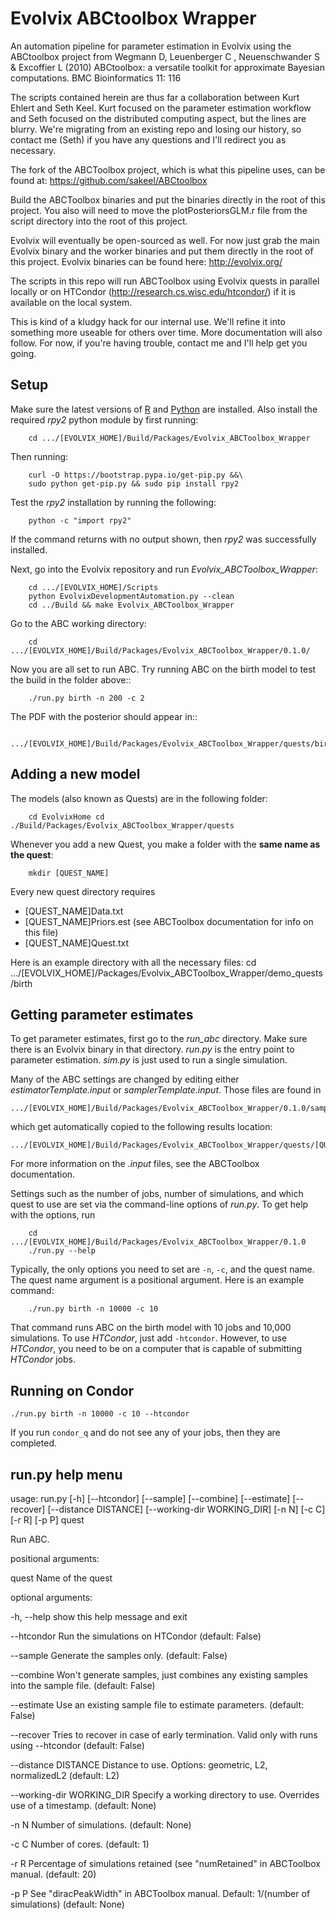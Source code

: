 Evolvix ABCtoolbox Wrapper
==========================

An automation pipeline for parameter estimation in Evolvix using the ABCtoolbox
project from Wegmann D, Leuenberger C , Neuenschwander S &amp; Excoffier L
(2010) ABCtoolbox: a versatile toolkit for approximate Bayesian computations.
BMC Bioinformatics 11: 116

The scripts contained herein are thus far a collaboration between Kurt Ehlert
and Seth Keel. Kurt focused on the parameter estimation workflow and Seth
focused on the distributed computing aspect, but the lines are blurry. We're
migrating from an existing repo and losing our history, so contact me (Seth) if
you have any questions and I'll redirect you as necessary.

The fork of the ABCToolbox project, which is what this pipeline uses, can be
found at: https://github.com/sakeel/ABCtoolbox

Build the ABCToolbox binaries and put the binaries directly in the root of this
project. You also will need to move the plotPosteriorsGLM.r file from the script
directory into the root of this project.

Evolvix will eventually be open-sourced as well. For now just grab the main
Evolvix binary and the worker binaries and put them directly in the root of this
project. Evolvix binaries can be found here: http://evolvix.org/

The scripts in this repo will run ABCToolbox using Evolvix quests in parallel
locally or on HTCondor (http://research.cs.wisc.edu/htcondor/) if it is
available on the local system.

This is kind of a kludgy hack for our internal use. We'll refine it into
something more useable for others over time. More documentation will also
follow. For now, if you're having trouble, contact me and I'll help get you
going.


Setup
------

Make sure the latest versions of [R](http://www.r-project.org) and
[Python](http://www.python.org) are installed. Also install the required *rpy2*
python module by first running:

        cd .../[EVOLVIX_HOME]/Build/Packages/Evolvix_ABCToolbox_Wrapper

Then running:

        curl -O https://bootstrap.pypa.io/get-pip.py &&\
        sudo python get-pip.py && sudo pip install rpy2

Test the *rpy2* installation by running the following:

        python -c "import rpy2"

If the command returns with no output shown, then *rpy2* was successfully
installed. 

Next, go into the Evolvix repository and run *Evolvix_ABCToolbox_Wrapper*:

        cd .../[EVOLVIX_HOME]/Scripts
        python EvolvixDevelopmentAutomation.py --clean
        cd ../Build && make Evolvix_ABCToolbox_Wrapper

 Go to the ABC working directory:
 
        cd  .../[EVOLVIX_HOME]/Build/Packages/Evolvix_ABCToolbox_Wrapper/0.1.0/
        
Now you are all set to run ABC.  Try running ABC on the birth model to test the
build in the folder above::
    
        ./run.py birth -n 200 -c 2

The PDF with the posterior should appear in::

        .../[EVOLVIX_HOME]/Build/Packages/Evolvix_ABCToolbox_Wrapper/quests/birth/Working/estimate

Adding a new model
-------------------
The models (also known as Quests) are in the following folder:

        cd EvolvixHome cd ./Build/Packages/Evolvix_ABCToolbox_Wrapper/quests
        
Whenever you add a new Quest, you make a folder with the  **same name as the
quest**:

        mkdir [QUEST_NAME]

Every new quest directory requires 

* [QUEST_NAME]Data.txt 
* [QUEST_NAME]Priors.est (see ABCToolbox documentation for info on this file)
* [QUEST_NAME]Quest.txt
    
Here is an example directory with all the necessary files: cd
.../[EVOLVIX_HOME]/Packages/Evolvix_ABCToolbox_Wrapper/demo_quests/birth

Getting parameter estimates
---------------------------

To get parameter estimates, first go to the *run_abc* directory. Make sure there
is an Evolvix binary in that directory. *run.py* is the entry point to parameter
estimation. *sim.py* is just used to run a single simulation. 

Many of the ABC settings are changed by editing either *estimatorTemplate.input*
or *samplerTemplate.input*. Those files are found in 

    .../[EVOLVIX_HOME]/Build/Packages/Evolvix_ABCToolbox_Wrapper/0.1.0/samplerTemplate.input
      
which get automatically copied to the following results location:

    .../[EVOLVIX_HOME]/Build/Packages/Evolvix_ABCToolbox_Wrapper/quests/[QUEST_NAME]/Working

For more information on the *.input* files, see the ABCToolbox documentation.

Settings such as the number of jobs, number of simulations, and which quest to
use are set via the command-line options of *run.py*. To get help with the
options, run

        cd .../[EVOLVIX_HOME]/Build/Packages/Evolvix_ABCToolbox_Wrapper/0.1.0
        ./run.py --help

Typically, the only options you need to set are <code>-n</code>,
<code>-c</code>, and the quest name. The quest name argument is a positional
argument. Here is an example command:

        ./run.py birth -n 10000 -c 10

That command runs ABC on the birth model with 10 jobs and 10,000 simulations. To
use *HTCondor*, just add <code>-htcondor</code>. However, to use *HTCondor*, you
need to be on a computer that is capable of submitting *HTCondor* jobs.

Running on Condor
---------------------------

    ./run.py birth -n 10000 -c 10 --htcondor

If you run <code>condor_q</code> and do not see any of your jobs, then they are
completed.

run.py help menu
--------------------------
usage: run.py [-h] [--htcondor] [--sample] [--combine] [--estimate]
              [--recover] [--distance DISTANCE] [--working-dir WORKING_DIR]
              [-n N] [-c C] [-r R] [-p P]
              quest

Run ABC.

positional arguments:

quest                 Name of the quest

optional arguments:

-h, --help            show this help message and exit

--htcondor            Run the simulations on HTCondor (default: False)

--sample              Generate the samples only. (default: False)

--combine             Won't generate samples, just combines any existing
                      samples into the sample file. (default: False)

--estimate            Use an existing sample file to estimate parameters.
                      (default: False)

--recover             Tries to recover in case of early termination. Valid
                      only with runs using --htcondor (default: False)

--distance DISTANCE   Distance to use. Options: geometric, L2, normalizedL2
                      (default: L2)

--working-dir WORKING_DIR
                      Specify a working directory to use. Overrides use of a
                      timestamp. (default: None)

-n N                  Number of simulations. (default: None)

-c C                  Number of cores. (default: 1)

-r R                  Percentage of simulations retained (see "numRetained"
                      in ABCToolbox manual. (default: 20)

-p P                  See "diracPeakWidth" in ABCToolbox manual. Default:
                        1/(number of simulations) (default: None)
